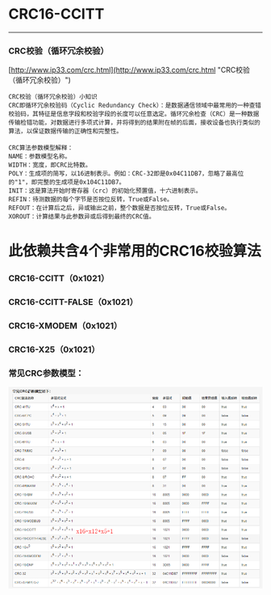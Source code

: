 # CRC16-CCITT

----------

### CRC校验（循环冗余校验）

[http://www.ip33.com/crc.html](http://www.ip33.com/crc.html "CRC校验（循环冗余校验）")

	CRC校验（循环冗余校验）小知识
	CRC即循环冗余校验码（Cyclic Redundancy Check）：是数据通信领域中最常用的一种查错校验码，其特征是信息字段和校验字段的长度可以任意选定。循环冗余检查（CRC）是一种数据传输检错功能，对数据进行多项式计算，并将得到的结果附在帧的后面，接收设备也执行类似的算法，以保证数据传输的正确性和完整性。
	
	CRC算法参数模型解释： 
	NAME：参数模型名称。 
	WIDTH：宽度，即CRC比特数。 
	POLY：生成项的简写，以16进制表示。例如：CRC-32即是0x04C11DB7，忽略了最高位的"1"，即完整的生成项是0x104C11DB7。 
	INIT：这是算法开始时寄存器（crc）的初始化预置值，十六进制表示。 
	REFIN：待测数据的每个字节是否按位反转，True或False。 
	REFOUT：在计算后之后，异或输出之前，整个数据是否按位反转，True或False。 
	XOROUT：计算结果与此参数异或后得到最终的CRC值。


# 此依赖共含4个非常用的CRC16校验算法
### CRC16-CCITT（0x1021）
### CRC16-CCITT-FALSE（0x1021）
### CRC16-XMODEM（0x1021）
### CRC16-X25（0x1021）


### 常见CRC参数模型：
![常见CRC参数模型](https://raw.githubusercontent.com/damonlear/CRC16-CCITT/master/img/crc16.png)
